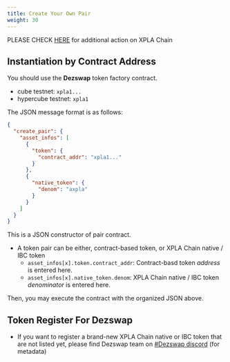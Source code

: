 ```yaml
---
title: Create Your Own Pair
weight: 30
---
```


PLEASE CHECK [HERE](#important) for additional action on XPLA Chain

## Instantiation by Contract Address

You should use the **Dezswap** token factory contract.

- cube testnet: `xpla1...`
- hypercube testnet: `xpla1`

The JSON message format is as follows:

```json
{
  "create_pair": {
    "asset_infos": [
      {
        "token": {
          "contract_addr": "xpla1..."
        }
      },
      {
        "native_token": {
          "denom": "axpla"
        }
      }
    ]
  }
}
```

This is a JSON constructor of pair contract.

- A token pair can be either, contract-based token, or XPLA Chain native / IBC token
  - `asset_infos[x].token.contract_addr`: Contract-basd token *address* is entered here.
  - `asset_infos[x].native_token.denom`: XPLA Chain native / IBC token *denominator* is entered here.

Then, you may execute the contract with the organized JSON above.

## Token Register For Dezswap

- If you want to register a brand-new XPLA Chain native or IBC token that are not listed yet, please find Dezswap team on [#Dezswap discord](https://discord.gg/ZQ2ps5H64t) (for metadata)

